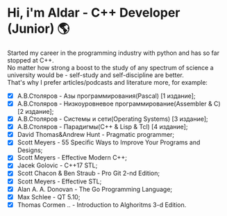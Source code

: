 **<h1>Hi, i'm Aldar - C++ Developer (Junior) :earth_americas:</h1>**
Started my career in the programming industry with python and has so far stopped at C++.<br>
No matter how strong a boost to the study of any spectrum of science a university would be - self-study and self-discipline are better.<br>That's why I prefer articles/podcasts and literature more, for example:<br>
- [x] А.В.Столяров - Азы программирования(Pascal) [1 издание];
- [x] А.В.Столяров - Низкоуровневое программирование(Assembler & C) [2 издание];
- [x] А.В.Столяров - Системы и сети(Operating Systems) [3 издание];
- [x] А.В.Столяров - Парадигмы(C++ & Lisp & Tcl) [4 издание];
- [x] David Thomas&Andrew Hunt - Pragmatic programmer;
- [x] Scott Meyers - 55 Specific Ways to Improve Your Programs and Designs;
- [x] Scott Meyers - Effective Modern C++;
- [x] Jacek Golovic - C++17 STL;
- [x] Scott Chacon & Ben Straub - Pro Git 2-nd Edition;
- [x] Scott Meyers - Effective STL;
- [x] Alan A. A. Donovan - The Go Programming Language;
- [x] Max Schlee - QT 5.10;
- [x] Thomas Cormen .. - Introduction to Alghoritms 3-d Edition.
